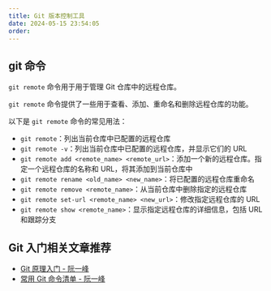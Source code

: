 ```yaml
---
title: Git 版本控制工具
date: 2024-05-15 23:54:05
order:
---
```


## git 命令

`git remote` 命令用于用于管理 Git 仓库中的远程仓库。

`git remote` 命令提供了一些用于查看、添加、重命名和删除远程仓库的功能。

以下是 `git remote` 命令的常见用法：

- `git remote`：列出当前仓库中已配置的远程仓库
- `git remote -v`：列出当前仓库中已配置的远程仓库，并显示它们的 URL
- `git remote add <remote_name> <remote_url>`：添加一个新的远程仓库。指定一个远程仓库的名称和 URL，将其添加到当前仓库中
- `git remote rename <old_name> <new_name>`：将已配置的远程仓库重命名
- `git remote remove <remote_name>`：从当前仓库中删除指定的远程仓库
- `git remote set-url <remote_name> <new_url>`：修改指定远程仓库的 URL
- `git remote show <remote_name>`：显示指定远程仓库的详细信息，包括 URL 和跟踪分支

## Git 入门相关文章推荐

- [Git 原理入门 - 阮一峰](https://www.ruanyifeng.com/blog/2018/10/git-internals.html)
- [常用 Git 命令清单 - 阮一峰](https://www.ruanyifeng.com/blog/2015/12/git-cheat-sheet.html)
